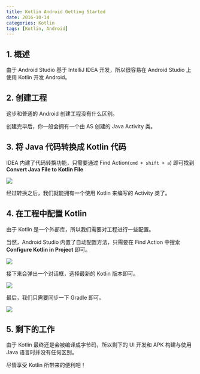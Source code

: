 ```yaml
---
title: Kotlin Android Getting Started
date: 2016-10-14
categories: Kotlin
tags: [Kotlin, Android]
---
```


## 1. 概述

由于 Android Studio 基于 IntelliJ IDEA 开发，所以很容易在 Android Studio 上使用 Kotlin 开发 Android。


<!-- more -->

## 2. 创建工程

这步和普通的 Android 创建工程没有什么区别。

创建完毕后，你一般会拥有一个由 AS 创建的 Java Activity 类。

## 3. 将 Java 代码转换成 Kotlin 代码

IDEA 内建了代码转换功能，只需要通过 Find Action(`cmd + shift + a`) 即可找到 **Convert Java File to Kotlin File**

![](https://kotlinlang.org/assets/images/tutorials/kotlin-android/convert-java-to-kotlin.png)

经过转换之后，我们就能拥有一个使用 Kotlin 来编写的 Activity 类了。

## 4. 在工程中配置 Kotlin

由于 Kotlin 是一个外部库，所以我们需要对工程进行一些配置。

当然，Android Studio 内置了自动配置方法，只需要在 Find Action 中搜索 **Configure Kotlin in Project** 即可。

![](https://kotlinlang.org/assets/images/tutorials/kotlin-android/configure-kotlin-in-project.png)

接下来会弹出一个对话框，选择最新的 Kotlin 版本即可。

![](https://kotlinlang.org/assets/images/tutorials/kotlin-android/configure-kotlin-in-project-details.png)

最后，我们只需要同步一下 Gradle 即可。

![](https://kotlinlang.org/assets/images/tutorials/kotlin-android/sync-project-with-gradle.png)




## 5. 剩下的工作

由于 Kotlin 最终还是会被编译成字节码，所以剩下的 UI 开发和 APK 构建与使用 Java 语言时并没有任何区别。

尽情享受 Kotlin 所带来的便利吧！
